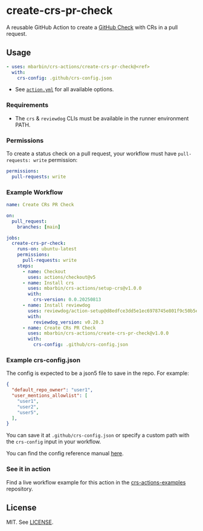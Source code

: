 # create-crs-pr-check

A reusable GitHub Action to create a [GitHub Check](https://docs.github.com/en/pull-requests/collaborating-with-pull-requests/collaborating-on-repositories-with-code-quality-features/about-status-checks) with CRs in a pull request.

## Usage

```yaml
- uses: mbarbin/crs-actions/create-crs-pr-check@<ref>
  with:
    crs-config: .github/crs-config.json
```

- See [`action.yml`](./action.yml) for all available options.

### Requirements

- The `crs` & `reviewdog` CLIs must be available in the runner environment PATH.

### Permissions

To create a status check on a pull request, your workflow must have `pull-requests: write` permission:

```yaml
permissions:
  pull-requests: write
```

### Example Workflow

```yaml
name: Create CRs PR Check

on:
  pull_request:
    branches: [main]

jobs:
  create-crs-pr-check:
    runs-on: ubuntu-latest
    permissions:
      pull-requests: write
    steps:
      - name: Checkout
        uses: actions/checkout@v5
      - name: Install crs
        uses: mbarbin/crs-actions/setup-crs@v1.0.0
        with:
          crs-version: 0.0.20250813
      - name: Install reviewdog
        uses: reviewdog/action-setup@d8edfce3dd5e1ec6978745e801f9c50b5ef80252 # v1.4.0
        with:
          reviewdog_version: v0.20.3
      - name: Create CRs PR Check
        uses: mbarbin/crs-actions/create-crs-pr-check@v1.0.0
        with:
          crs-config: .github/crs-config.json
```

### Example crs-config.json

The config is expected to be a json5 file to save in the repo. For example:

```json
{
  "default_repo_owner": "user1",
  "user_mentions_allowlist": [
    "user1",
    "user2",
    "user5",
  ],
}
```

You can save it at `.github/crs-config.json` or specify a custom path with the `crs-config` input in your workflow.

You can find the config reference manual [here](https://mbarbin.github.io/crs/docs/reference/crs-actions-config/).

### See it in action

Find a live workflow example for this action in the [crs-actions-examples](https://github.com/mbarbin/crs-actions-examples) repository.

## License

MIT. See [LICENSE](../LICENSE).
